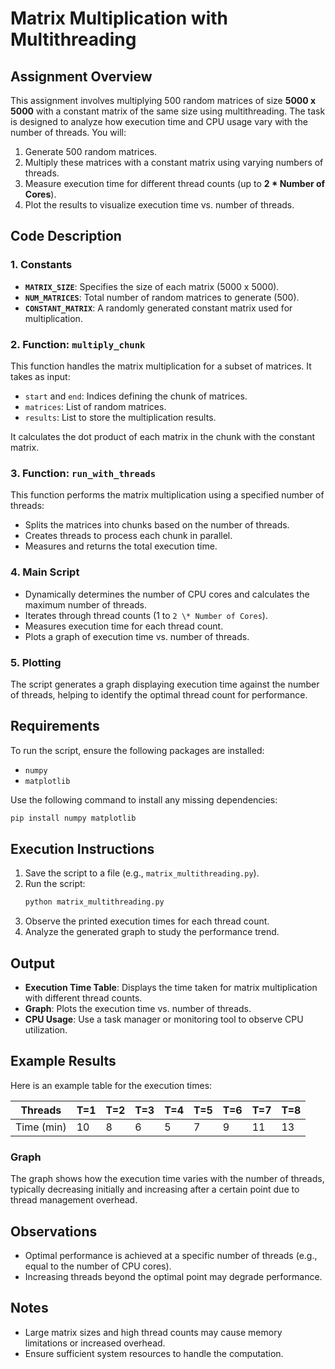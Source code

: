 # Matrix Multiplication with Multithreading

## Assignment Overview
This assignment involves multiplying 500 random matrices of size **5000 x 5000** with a constant matrix of the same size using multithreading. The task is designed to analyze how execution time and CPU usage vary with the number of threads. You will:

1. Generate 500 random matrices.
2. Multiply these matrices with a constant matrix using varying numbers of threads.
3. Measure execution time for different thread counts (up to **2 \* Number of Cores**).
4. Plot the results to visualize execution time vs. number of threads.

## Code Description

### 1. **Constants**
- **`MATRIX_SIZE`**: Specifies the size of each matrix (5000 x 5000).
- **`NUM_MATRICES`**: Total number of random matrices to generate (500).
- **`CONSTANT_MATRIX`**: A randomly generated constant matrix used for multiplication.

### 2. **Function: `multiply_chunk`**
This function handles the matrix multiplication for a subset of matrices. It takes as input:
- `start` and `end`: Indices defining the chunk of matrices.
- `matrices`: List of random matrices.
- `results`: List to store the multiplication results.

It calculates the dot product of each matrix in the chunk with the constant matrix.

### 3. **Function: `run_with_threads`**
This function performs the matrix multiplication using a specified number of threads:
- Splits the matrices into chunks based on the number of threads.
- Creates threads to process each chunk in parallel.
- Measures and returns the total execution time.

### 4. **Main Script**
- Dynamically determines the number of CPU cores and calculates the maximum number of threads.
- Iterates through thread counts (1 to `2 \* Number of Cores`).
- Measures execution time for each thread count.
- Plots a graph of execution time vs. number of threads.

### 5. **Plotting**
The script generates a graph displaying execution time against the number of threads, helping to identify the optimal thread count for performance.

## Requirements

To run the script, ensure the following packages are installed:
- `numpy`
- `matplotlib`

Use the following command to install any missing dependencies:
```bash
pip install numpy matplotlib
```

## Execution Instructions
1. Save the script to a file (e.g., `matrix_multithreading.py`).
2. Run the script:
   ```bash
   python matrix_multithreading.py
   ```
3. Observe the printed execution times for each thread count.
4. Analyze the generated graph to study the performance trend.

## Output
- **Execution Time Table**: Displays the time taken for matrix multiplication with different thread counts.
- **Graph**: Plots the execution time vs. number of threads.
- **CPU Usage**: Use a task manager or monitoring tool to observe CPU utilization.

## Example Results
Here is an example table for the execution times:

| Threads | T=1 | T=2 | T=3 | T=4 | T=5 | T=6 | T=7 | T=8 |
|---------|------|------|------|------|------|------|------|------|
| Time (min) | 10   | 8    | 6    | 5    | 7    | 9    | 11   | 13   |

### Graph
The graph shows how the execution time varies with the number of threads, typically decreasing initially and increasing after a certain point due to thread management overhead.

## Observations
- Optimal performance is achieved at a specific number of threads (e.g., equal to the number of CPU cores).
- Increasing threads beyond the optimal point may degrade performance.

## Notes
- Large matrix sizes and high thread counts may cause memory limitations or increased overhead.
- Ensure sufficient system resources to handle the computation.


